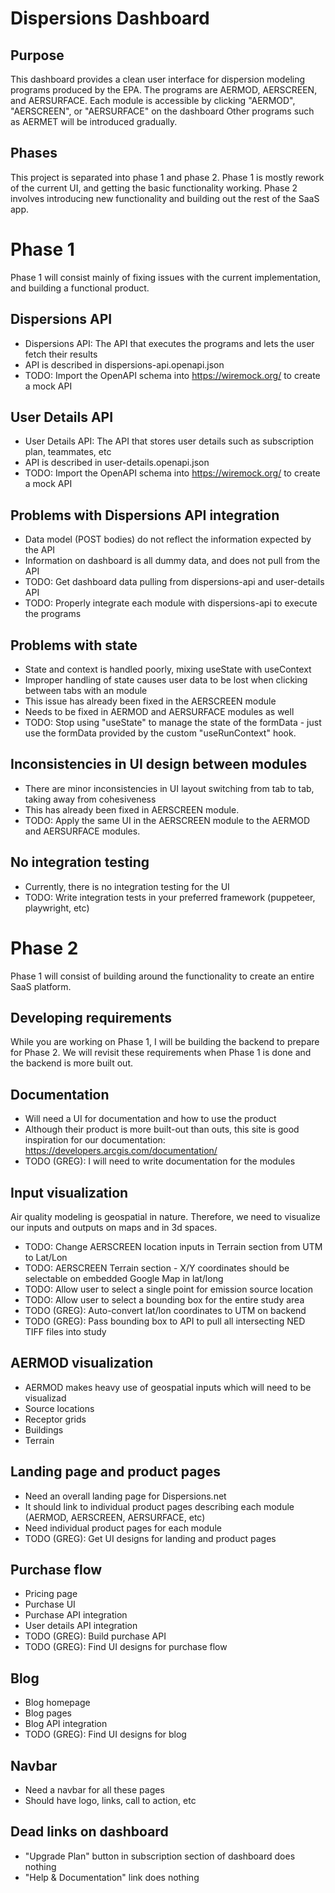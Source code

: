 # Dispersions Dashboard

## Purpose
This dashboard provides a clean user interface for dispersion modeling programs produced by the EPA.
The programs are AERMOD, AERSCREEN, and AERSURFACE.
Each module is accessible by clicking "AERMOD", "AERSCREEN", or "AERSURFACE" on the dashboard
Other programs such as AERMET will be introduced gradually.

## Phases
This project is separated into phase 1 and phase 2. 
Phase 1 is mostly rework of the current UI, and getting the basic functionality working.
Phase 2 involves introducing new functionality and building out the rest of the SaaS app.

# Phase 1
Phase 1 will consist mainly of fixing issues with the current implementation, and building a functional product.

## Dispersions API
- Dispersions API: The API that executes the programs and lets the user fetch their results
- API is described in dispersions-api.openapi.json
- TODO: Import the OpenAPI schema into https://wiremock.org/ to create a mock API

## User Details API
- User Details API: The API that stores user details such as subscription plan, teammates, etc
- API is described in user-details.openapi.json
- TODO: Import the OpenAPI schema into https://wiremock.org/ to create a mock API

## Problems with Dispersions API integration
- Data model (POST bodies) do not reflect the information expected by the API
- Information on dashboard is all dummy data, and does not pull from the API
- TODO: Get dashboard data pulling from dispersions-api and user-details API
- TODO: Properly integrate each module with dispersions-api to execute the programs

## Problems with state
- State and context is handled poorly, mixing useState with useContext
- Improper handling of state causes user data to be lost when clicking between tabs with an module
- This issue has already been fixed in the AERSCREEN module
- Needs to be fixed in AERMOD and AERSURFACE modules as well
- TODO: Stop using "useState" to manage the state of the formData - just use the formData provided by the custom "useRunContext" hook.

## Inconsistencies in UI design between modules
- There are minor inconsistencies in UI layout switching from tab to tab, taking away from cohesiveness
- This has already been fixed in AERSCREEN module.
- TODO: Apply the same UI in the AERSCREEN module to the AERMOD and AERSURFACE modules.

## No integration testing
- Currently, there is no integration testing for the UI
- TODO: Write integration tests in your preferred framework (puppeteer, playwright, etc)

# Phase 2
Phase 1 will consist of building around the functionality to create an entire SaaS platform.

## Developing requirements
While you are working on Phase 1, I will be building the backend to prepare for Phase 2.
We will revisit these requirements when Phase 1 is done and the backend is more built out.

## Documentation
- Will need a UI for documentation and how to use the product
- Although their product is more built-out than outs, this site is good inspiration for our documentation: https://developers.arcgis.com/documentation/
- TODO (GREG): I will need to write documentation for the modules

## Input visualization
Air quality modeling is geospatial in nature. 
Therefore, we need to visualize our inputs and outputs on maps and in 3d spaces.
- TODO: Change AERSCREEN location inputs in Terrain section from UTM to Lat/Lon
- TODO: AERSCREEN Terrain section - X/Y coordinates should be selectable on embedded Google Map in lat/long
- TODO: Allow user to select a single point for emission source location
- TODO: Allow user to select a bounding box for the entire study area
- TODO (GREG): Auto-convert lat/lon coordinates to UTM on backend
- TODO (GREG): Pass bounding box to API to pull all intersecting NED TIFF files into study

## AERMOD visualization
- AERMOD makes heavy use of geospatial inputs which will need to be visualizad
- Source locations
- Receptor grids
- Buildings
- Terrain

## Landing page and product pages
- Need an overall landing page for Dispersions.net
- It should link to individual product pages describing each module (AERMOD, AERSCREEN, AERSURFACE, etc)
- Need individual product pages for each module
- TODO (GREG): Get UI designs for landing and product pages

## Purchase flow
- Pricing page
- Purchase UI
- Purchase API integration
- User details API integration
- TODO (GREG): Build purchase API
- TODO (GREG): Find UI designs for purchase flow

## Blog
- Blog homepage
- Blog pages
- Blog API integration
- TODO (GREG): Find UI designs for blog

## Navbar
- Need a navbar for all these pages
- Should have logo, links, call to action, etc

## Dead links on dashboard
- "Upgrade Plan" button in subscription section of dashboard does nothing
- "Help & Documentation" link does nothing
